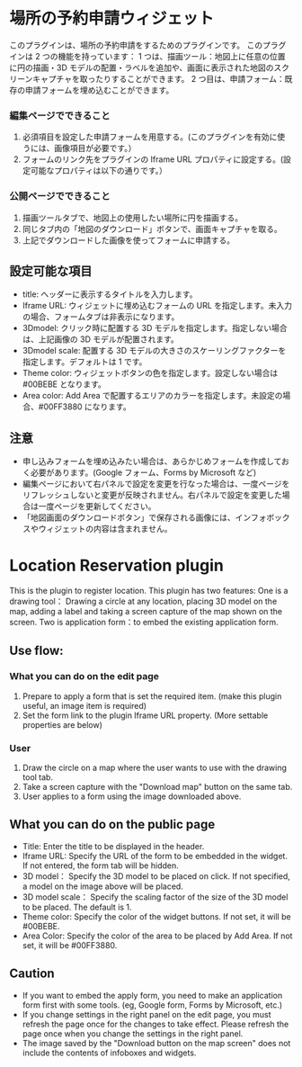 # 場所の予約申請ウィジェット

このプラグインは、場所の予約申請をするためのプラグインです。
このプラグインは 2 つの機能を持っています：
1 つは、描画ツール：地図上に任意の位置に円の描画・3D モデルの配置・ラベルを追加や、画面に表示された地図のスクリーンキャプチャを取ったりすることができます。
2 つ目は、申請フォーム：既存の申請フォームを埋め込むことができます。

### 編集ページでできること

1. 必須項目を設定した申請フォームを用意する。(このプラグインを有効に使うには、画像項目が必要です。）
2. フォームのリンク先をプラグインの Iframe URL プロパティに設定する。(設定可能なプロパティは以下の通りです。）

### 公開ページでできること

1. 描画ツールタブで、地図上の使用したい場所に円を描画する。
2. 同じタブ内の「地図のダウンロード」ボタンで、画面キャプチャを取る。
3. 上記でダウンロードした画像を使ってフォームに申請する。

<!-- #### 各機能の利用方法
円の描画方法
2. 「エリアの追加」ボタンをクリック
3. 地図上の任意の位置をクリック

円のサイズ変更方法
1. 円追加時に
2. 半径のスライドバーを操作するとエリアの大きさを変更することができます。
3. 追加したエリアを削除する場合はゴミ箱アイコンをクリックしてください。 -->

## 設定可能な項目

- title: ヘッダーに表示するタイトルを入力します。
- Iframe URL: ウィジェットに埋め込むフォームの URL を指定します。未入力の場合、フォームタブは非表示になります。
- 3Dmodel: クリック時に配置する 3D モデルを指定します。指定しない場合は、上記画像の 3D モデルが配置されます。
- 3Dmodel scale: 配置する 3D モデルの大きさのスケーリングファクターを指定します。デフォルトは 1 です。
- Theme color: ウィジェットボタンの色を指定します。設定しない場合は#00BEBE となります。
- Area color: Add Area で配置するエリアのカラーを指定します。未設定の場合、#00FF3880 になります。

## 注意

- 申し込みフォームを埋め込みたい場合は、あらかじめフォームを作成しておく必要があります。(Google フォーム、Forms by Microsoft など)
- 編集ページにおいて右パネルで設定を変更を行なった場合は、一度ページをリフレッシュしないと変更が反映されません。右パネルで設定を変更した場合は一度ページを更新してください。
- 「地図画面のダウンロードボタン」で保存される画像には、インフォボックスやウィジェットの内容は含まれません。

# Location Reservation plugin

This is the plugin to register location.
This plugin has two features:
One is a drawing tool： Drawing a circle at any location, placing 3D model on the map, adding a label and taking a screen capture of the map shown on the screen.
Two is application form：to embed the existing application form.

## Use flow:

### What you can do on the edit page

1. Prepare to apply a form that is set the required item. (make this plugin useful, an image item is required)
2. Set the form link to the plugin Iframe URL property. (More settable properties are below)

### User

1. Draw the circle on a map where the user wants to use with the drawing tool tab.
2. Take a screen capture with the "Download map" button on the same tab.
3. User applies to a form using the image downloaded above.

## What you can do on the public page

- Title: Enter the title to be displayed in the header.
- Iframe URL: Specify the URL of the form to be embedded in the widget. If not entered, the form tab will be hidden.
- 3D model： Specify the 3D model to be placed on click. If not specified, a model on the image above will be placed.
- 3D model scale： Specify the scaling factor of the size of the 3D model to be placed. The default is 1.
- Theme color: Specify the color of the widget buttons. If not set, it will be #00BEBE.
- Area Color: Specify the color of the area to be placed by Add Area. If not set, it will be #00FF3880.

## Caution

- If you want to embed the apply form, you need to make an application form first with some tools. (eg, Google form, Forms by Microsoft, etc.)
- If you change settings in the right panel on the edit page, you must refresh the page once for the changes to take effect. Please refresh the page once when you change the settings in the right panel.
- The image saved by the "Download button on the map screen" does not include the contents of infoboxes and widgets.

